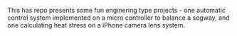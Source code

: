 This has repo presents some fun enginering type projects - one automatic control system implemented on a micro controller to balance a segway, and one calculating heat stress on a iPhone camera lens system.
